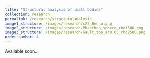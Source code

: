 ```yaml
---
title: "Structural analysis of small bodies"
collection: research
permalink: /research/structuralAnalysis
image1_structure: /images/research/c25_Bennu.png
image2_structure: /images/research/Phaethon_sphere_rho1500.png
image3_structure: /images/research/Gault_top_ar0.65_rho2500.png
order_number: 4
---
```

Available soon...

